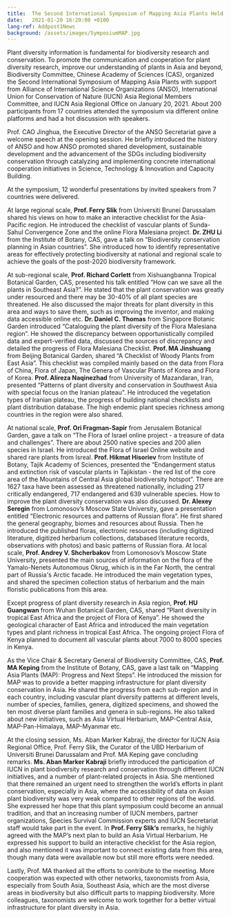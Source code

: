 ```yaml
---
title:  The Second International Symposium of Mapping Asia Plants Held Online
date:   2021-01-20 16:20:00 +0100
lang-ref: Addpost1News
background: /assets/images/SymposiumMAP.jpg
---
```


Plant diversity information is fundamental for biodiversity research and conservation. To promote the communication and cooperation for plant diversity research, improve our understanding of plants in Asia and beyond, Biodiversity Committee, Chinese Academy of Sciences (CAS), organized the Second International Symposium of Mapping Asia Plants with support from Alliance of International Science Organizations (ANSO), International Union for Conservation of Nature (IUCN) Asia Regional Members Committee, and IUCN Asia Regional Office on January 20, 2021. About 200 participants from 17 countries attended the symposium via different online platforms and had a hot discussion with speakers.

Prof. CAO Jinghua, the Executive Director of the ANSO Secretariat gave a welcome speech at the opening session. He briefly introduced the history of ANSO and how ANSO promoted shared development, sustainable development and the advancement of the SDGs including biodiversity conservation through catalyzing and implementing concrete international cooperation initiatives in Science, Technology & Innovation and Capacity Building.

At the symposium, 12 wonderful presentations by invited speakers from 7 countries were delivered. 

At large regional scale, **Prof. Ferry Slik** from Universiti Brunei Darussalam shared his views on how to make an interactive checklist for the Asia-Pacific region. He introduced the checklist of vascular plants of Sunda-Sahul Convergence Zone and the online Flora Malesiana project. **Dr. ZHU Li** from the Institute of Botany, CAS, gave a talk on “Biodiversity conservation planning in Asian countries”. She introduced how to identify representative areas for effectively protecting biodiversity at national and regional scale to achieve the goals of the post-2020 biodiversity framework. 

At sub-regional scale, **Prof. Richard Corlett** from Xishuangbanna Tropical Botanical Garden, CAS, presented his talk entitled “How can we save all the plants in Southeast Asia?”. He stated that the plant conservation was greatly under resourced and there may be 30-40% of all plant species are threatened. He also discussed the major threats for plant diversity in this area and ways to save them, such as improving the inventor, and making data accessible online etc. **Dr. Daniel C. Thomas** from Singapore Botanic Garden introduced “Cataloguing the plant diversity of the Flora Malesiana region”. He showed the discrepancy between opportunistically compiled data and expert-verified data, discussed the sources of discrepancy and detailed the progress of Flora Malesiana Checklist. **Prof. MA Jinshuang** from Beijing Botanical Garden, shared “A Checklist of Woody Plants from East Asia”. This checklist was compiled mainly based on the data from Flora of China, Flora of Japan, The Genera of Vascular Plants of Korea and Flora of Korea. **Prof. Alireza Naqinezhad** from University of Mazandaran, Iran, presented “Patterns of plant diversity and conservation in Southwest Asia with special focus on the Iranian plateau”. He introduced the vegetation types of Iranian plateau, the progress of building national checklists and plant distribution database. The high endemic plant species richness among countries in the region were also shared.  

At national scale, **Prof. Ori Fragman-Sapir** from Jerusalem Botanical Garden, gave a talk on “The Flora of Israel online project - a treasure of data and challenges”. There are about 2500 native species and 200 alien species in Israel. He introduced the Flora of Israel Online website and shared rare plants from Isreal. **Prof. Hikmat Hisoriev** from Institute of Botany, Tajik Academy of Sciences, presented the “Endangerment status and extinction risk of vascular plants in Tajikistan - the red list of the core area of the Mountains of Central Asia global biodiversity hotspot”. There are 1627 taxa have been assessed as threatened nationally, including 217 critically endangered, 717 endangered and 639 vulnerable species. How to improve the plant diversity conservation was also discussed. **Dr. Alexey Seregin** from Lomonosov’s Moscow State University, gave a presentation entitled “Electronic resources and patterns of Russian flora”. He first shared the general geography, biomes and resources about Russia. Then he introduced the published floras, electronic resources (including digitized literature, digitized herbarium collections, databased literature records, observations with photos) and basic patterns of Russian flora. At local scale, **Prof. Andrey V. Shcherbakov** from Lomonosov’s Moscow State University, presented the main sources of information on the flora of the Yamalo-Nenets Autonomous Okrug, which is in the Far North, the central part of Russia's Arctic facade. He introduced the main vegetation types, and shared the specimen collection status of herbarium and the main floristic publications from this area.

Except progress of plant diversity research in Asia region, **Prof. HU Guangwan** from Wuhan Botanical Garden, CAS, shared “Plant diversity in tropical East Africa and the project of Flora of Kenya”. He showed the geological character of East Africa and introduced the main vegetation types and plant richness in tropical East Africa. The ongoing project Flora of Kenya planned to document all vascular plants about 7000 to 8000 species in Kenya.  

As the Vice Chair & Secretary General of Biodiversity Committee, CAS, **Prof. MA Keping** from the Institute of Botany, CAS, gave a last talk on “Mapping Asia Plants (MAP): Progress and Next Steps”. He introduced the mission for MAP was to provide a better mapping infrastructure for plant diversity conservation in Asia. He shared the progress from each sub-region and in each country, including vascular plant diversity patterns at different levels, number of species, families, genera, digitized specimens, and showed the ten most diverse plant families and genera in sub-regions. He also talked about new initiatives, such as Asia Virtual Herbarium, MAP-Central Asia, MAP-Pan-Himalaya, MAP-Myanmar etc. 

At the closing session, Ms. Aban Marker Kabraji, the director for IUCN Asia Regional Office, Prof. Ferry Slik, the Curator of the UBD Herbarium of Universiti Brunei Darussalam and Prof. MA Keping gave concluding remarks. **Ms. Aban Marker Kabraji** briefly introduced the participation of IUCN in plant biodiversity research and conservation through different IUCN initiatives, and a number of plant-related projects in Asia. She mentioned that there remained an urgent need to strengthen the world’s efforts in plant conservation, especially in Asia, where the accessibility of data on Asian plant biodiversity was very weak compared to other regions of the world. She expressed her hope that this plant symposium could become an annual tradition, and that an increasing number of IUCN members, partner organizations, Species Survival Commission experts and IUCN Secretariat staff would take part in the event. In **Prof. Ferry Slik’s** remarks, he highly agreed with the MAP’s next plan to build an Asia Virtual Herbarium. He expressed his support to build an interactive checklist for the Asia region, and also mentioned it was important to connect existing data from this area, though many data were available now but still more efforts were needed. 

Lastly, Prof. MA thanked all the efforts to contribute to the meeting. More cooperation was expected with other networks, taxonomists from Asia, especially from South Asia, Southeast Asia, which are the most diverse areas in biodiversity but also difficult parts to mapping biodiversity. More colleagues, taxonomists are welcome to work together for a better virtual infrastructure for plant diversity in Asia. 


  


